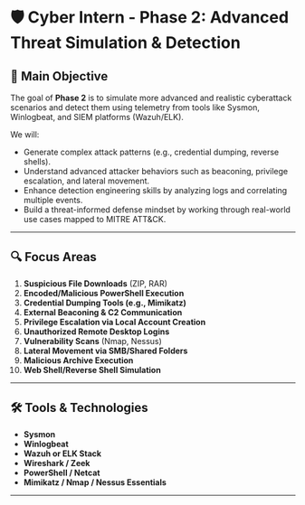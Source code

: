 # 🛡️ Cyber Intern - Phase 2: Advanced Threat Simulation & Detection

## 🎯 Main Objective

The goal of **Phase 2** is to simulate more advanced and realistic cyberattack scenarios and detect them using telemetry from tools like Sysmon, Winlogbeat, and SIEM platforms (Wazuh/ELK).

We will:
- Generate complex attack patterns (e.g., credential dumping, reverse shells).
- Understand advanced attacker behaviors such as beaconing, privilege escalation, and lateral movement.
- Enhance detection engineering skills by analyzing logs and correlating multiple events.
- Build a threat-informed defense mindset by working through real-world use cases mapped to MITRE ATT&CK.

---

## 🔍 Focus Areas

1. **Suspicious File Downloads** (ZIP, RAR)
2. **Encoded/Malicious PowerShell Execution**
3. **Credential Dumping Tools (e.g., Mimikatz)**
4. **External Beaconing & C2 Communication**
5. **Privilege Escalation via Local Account Creation**
6. **Unauthorized Remote Desktop Logins**
7. **Vulnerability Scans** (Nmap, Nessus)
8. **Lateral Movement via SMB/Shared Folders**
9. **Malicious Archive Execution**
10. **Web Shell/Reverse Shell Simulation**

---

## 🛠️ Tools & Technologies

- **Sysmon**
- **Winlogbeat**
- **Wazuh or ELK Stack**
- **Wireshark / Zeek**
- **PowerShell / Netcat**
- **Mimikatz / Nmap / Nessus Essentials**

---


